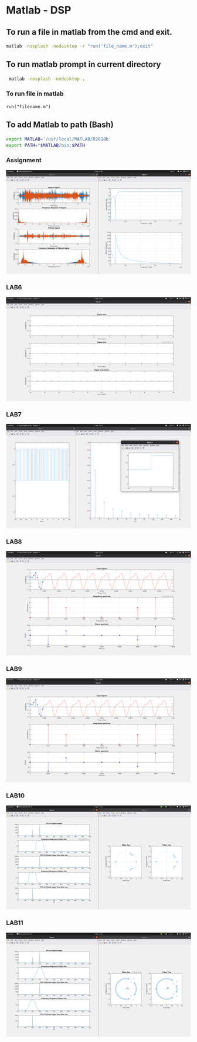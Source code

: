 # Matlab - DSP

## To run a file in matlab from the cmd and exit.

```bash
matlab -nosplash -nodesktop -r "run('file_name.m');exit"
```

## To run matlab prompt in current directory

```bash
 matlab -nosplash -nodesktop .
```

### To run file in matlab

```
run("filename.m")
```

## To add Matlab to path (Bash)

```bash
export MATLAB='/usr/local/MATLAB/R2018b'
export PATH="$MATLAB/bin:$PATH
```

### Assignment

![assignment](graph/BM17040_Assignment.png)

### LAB6

![6](graph/lab6.png)

### LAB7

![7](graph/lab7.png)

### LAB8

![8](graph/lab8.png)

### LAB9

![9](graph/lab9.png)

### LAB10

![10](graph/lab10.png)

### LAB11

![11](graph/lab11.png)
